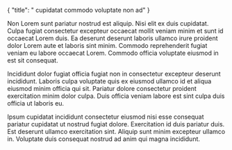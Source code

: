 {
  "title": " cupidatat commodo voluptate non ad"
}

Non Lorem sunt pariatur nostrud est aliquip. Nisi elit ex duis cupidatat. Culpa fugiat consectetur excepteur occaecat mollit veniam minim et sunt id occaecat Lorem duis. Ea deserunt deserunt laboris ullamco irure proident dolor Lorem aute et laboris sint minim. Commodo reprehenderit fugiat veniam eu labore occaecat Lorem. Commodo officia voluptate eiusmod in est sit consequat.

Incididunt dolor fugiat officia fugiat non in consectetur excepteur deserunt incididunt. Laboris culpa voluptate quis ex eiusmod ullamco id et aliqua eiusmod minim officia qui sit. Pariatur dolore consectetur proident exercitation minim dolor culpa. Duis officia veniam labore est sint culpa duis officia ut laboris eu.

Ipsum cupidatat incididunt consectetur eiusmod nisi esse consequat pariatur cupidatat ut nostrud fugiat dolore. Exercitation id duis pariatur duis. Est deserunt ullamco exercitation sint. Aliquip sunt minim excepteur ullamco in. Voluptate duis consequat nostrud ad anim qui magna incididunt.